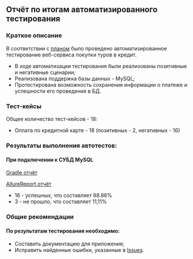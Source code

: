 ## Отчёт по итогам автоматизированного тестирования

### Краткое описание

В соответствии с [планом](https://github.com/TanyaDRO/Course_project/blob/master/docs/Plan.md) было проведено автоматизированное тестирование веб-сервиса покупки туров в кредит.

- В ходе автоматизации тестирования были реализованы позитивные и негативные сценарии;
- Реализована поддержка базы данных - MySQL;
- Протестирована возможность сохранения информации о платеже и успешности его проведения в БД.

### Тест-кейсы

Общее количество тест-кейсов - 18:

- Оплата по кредитной карте - 18 (позитивных - 2, негативных - 16)

### Результаты выполнения автотестов:

#### При подключении к СУБД MySQL

[Gradle отчёт](https://prnt.sc/0g5hLUXoQgqT)

[AllureReport отчёт](https://prnt.sc/vSM2rEgidAzh "AllureReport отчёт")

* 16 - успешных, что составляет 88.88%
* 3 - не прошло, что составляет 11,11%

### Общие рекомендации

#### По результатам тестирования необходимо:

- Составить документацию для приложения;
- Исправить найденные ошибки, указанные в [Issues](https://github.com/TanyaDRO/Course_project/issues).